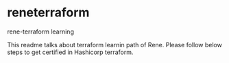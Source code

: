# reneterraform
rene-terraform learning 

This readme talks about terraform learnin path of Rene. 
Please follow below steps to get certified in Hashicorp terraform.